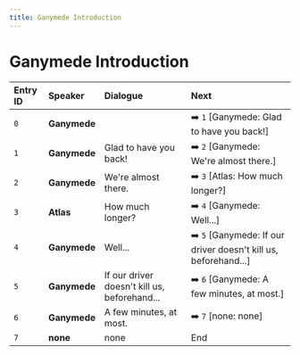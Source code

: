 ```yaml
---
title: Ganymede Introduction
---
```


# Ganymede Introduction


| Entry ID | Speaker | Dialogue | Next |
| :------- | :------ | :------- | :------------ |
| `0` | **Ganymede** |  | ➡️ `1` \[Ganymede: Glad to have you back\!\] |
| `1` | **Ganymede** | Glad to have you back\! | ➡️ `2` \[Ganymede: We're almost there\.\] |
| `2` | **Ganymede** | We're almost there\. | ➡️ `3` \[Atlas: How much longer?\] |
| `3` | **Atlas** | How much longer? | ➡️ `4` \[Ganymede: Well\.\.\.\] |
| `4` | **Ganymede** | Well\.\.\. | ➡️ `5` \[Ganymede: If our driver doesn't kill us, beforehand\.\.\.\] |
| `5` | **Ganymede** | If our driver doesn't kill us, beforehand\.\.\. | ➡️ `6` \[Ganymede: A few minutes, at most\.\] |
| `6` | **Ganymede** | A few minutes, at most\. | ➡️ `7` \[none: none\] |
| `7` | **none** | none | End |

